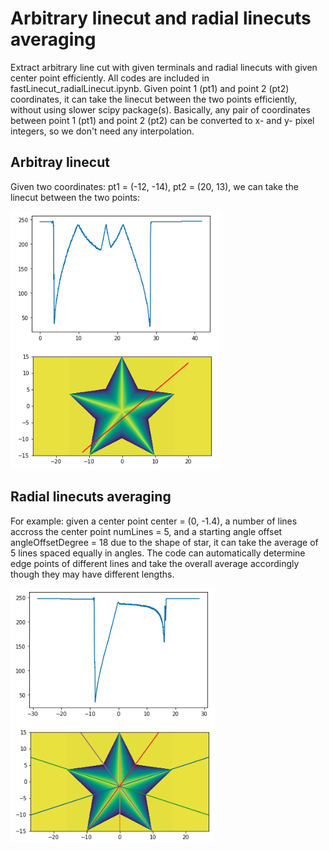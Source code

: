 # Arbitrary linecut and radial linecuts averaging
Extract arbitrary line cut with given terminals and radial linecuts with given center point efficiently. All codes are included in fastLinecut_radialLinecut.ipynb. Given point 1 (pt1) and point 2 (pt2) coordinates, it can take the linecut between the two points efficiently, without using slower scipy package(s). Basically, any pair of coordinates between point 1 (pt1) and point 2 (pt2) can be converted to x- and y- pixel integers, so we don't need any interpolation.
## Arbitray linecut
Given two coordinates:
pt1 = (-12, -14),
pt2 = (20, 13),
we can take the linecut between the two points:

![Alt text](./screenshot1.png)
## Radial linecuts averaging
For example: given a center point center = (0, -1.4), a number of lines accross the center point numLines = 5, and a starting angle offset angleOffsetDegree = 18 due to the shape of star, it can take the average of 5 lines spaced equally in angles. The code can automatically determine edge points of different lines and take the overall average accordingly though they may have different lengths.

![Alt text](./screenshot2.png)
